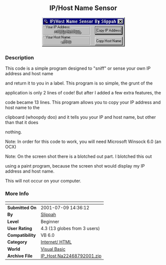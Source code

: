 ﻿<div align="center">

## IP/Host Name Sensor

<img src="PIC20017917562371.JPG">
</div>

### Description

This code is a simple program designed to "sniff" or sense your own IP address and host name

and return it to you in a label. This program is so simple, the grunt of the

application is only 2 lines of code! But after I added a few extra features, the

code became 13 lines. This program allows you to copy your IP address and host name to the

clipboard (whoopdy doo) and it tells you your IP and host name, but other than that it does

nothing.

Note: In order for this code to work, you will need Microsoft Winsock 6.0 (an OCX)

Note: On the screen shot there is a blotched out part. I blotched this out

using a paint program, because the screen shot would display my IP address and host name.

This will not occur on your computer.
 
### More Info
 


<span>             |<span>
---                |---
**Submitted On**   |2001-07-09 14:36:12
**By**             |[Slippah](https://github.com/Planet-Source-Code/PSCIndex/blob/master/ByAuthor/slippah.md)
**Level**          |Beginner
**User Rating**    |4.3 (13 globes from 3 users)
**Compatibility**  |VB 6\.0
**Category**       |[Internet/ HTML](https://github.com/Planet-Source-Code/PSCIndex/blob/master/ByCategory/internet-html__1-34.md)
**World**          |[Visual Basic](https://github.com/Planet-Source-Code/PSCIndex/blob/master/ByWorld/visual-basic.md)
**Archive File**   |[IP\_Host Na22468792001\.zip](https://github.com/Planet-Source-Code/slippah-ip-host-name-sensor__1-24847/archive/master.zip)








